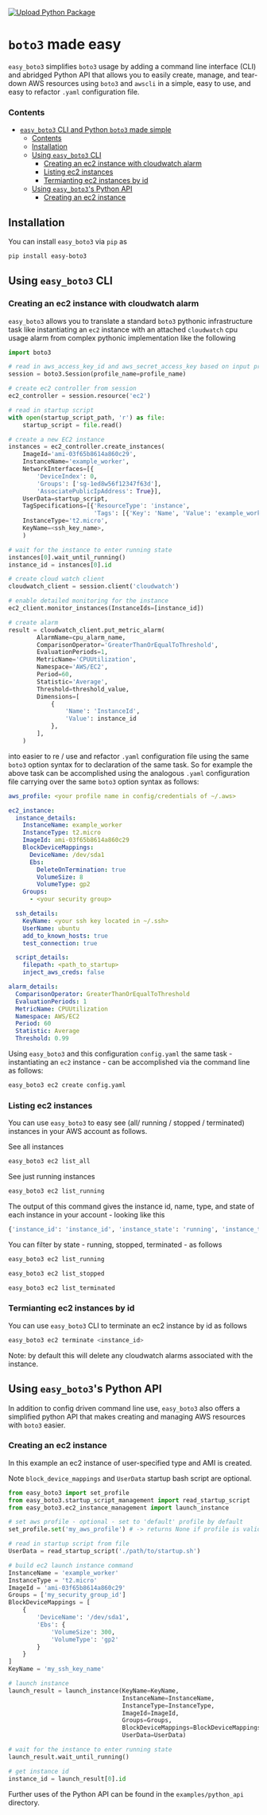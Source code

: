 [![Upload Python Package](https://github.com/jermwatt/easy_boto3/actions/workflows/python-publish.yml/badge.svg)](https://github.com/jermwatt/easy_boto3/actions/workflows/python-publish.yml)

# `boto3` made easy 

`easy_boto3` simplifies `boto3` usage by adding a command line interface (CLI) and abridged Python API that allows you to easily create, manage, and tear-down AWS resources using `boto3` and `awscli` in a simple, easy to use, and easy to refactor `.yaml` configuration file.

### Contents
- [`easy_boto3` CLI and Python `boto3` made simple](#easy_boto3-cli-and-python-boto3-made-simple)
    - [Contents](#contents)
  - [Installation](#installation)
  - [Using `easy_boto3` CLI](#using-easy_boto3-cli)
    - [Creating an ec2 instance with cloudwatch alarm](#creating-an-ec2-instance-with-cloudwatch-alarm)
    - [Listing ec2 instances](#listing-ec2-instances)
    - [Termianting ec2 instances by id](#termianting-ec2-instances-by-id)
  - [Using `easy_boto3`'s Python API](#using-easy_boto3s-python-api)
    - [Creating an ec2 instance](#creating-an-ec2-instance)

## Installation 

You can install `easy_boto3` via `pip` as

```bash
pip install easy-boto3
```

## Using `easy_boto3` CLI

### Creating an ec2 instance with cloudwatch alarm

`easy_boto3` allows you to translate a standard `boto3` pythonic infrastructure task like instantiating an `ec2` instance with an attached `cloudwatch` cpu usage alarm from complex pythonic implementation like the following 

```python
import boto3

# read in aws_access_key_id and aws_secret_access_key based on input profile_name using boto3
session = boto3.Session(profile_name=profile_name)

# create ec2 controller from session
ec2_controller = session.resource('ec2')

# read in startup script
with open(startup_script_path, 'r') as file:
    startup_script = file.read()

# create a new EC2 instance
instances = ec2_controller.create_instances(
    ImageId='ami-03f65b8614a860c29',
    InstanceName='example_worker',
    NetworkInterfaces=[{
        'DeviceIndex': 0,
        'Groups': ['sg-1ed8w56f12347f63d'],
        'AssociatePublicIpAddress': True}],
    UserData=startup_script,
    TagSpecifications=[{'ResourceType': 'instance',
                        'Tags': [{'Key': 'Name', 'Value': 'example_worker'}]}],
    InstanceType='t2.micro',
    KeyName=<ssh_key_name>,
    )

# wait for the instance to enter running state
instances[0].wait_until_running()
instance_id = instances[0].id

# create cloud watch client
cloudwatch_client = session.client('cloudwatch')

# enable detailed monitoring for the instance
ec2_client.monitor_instances(InstanceIds=[instance_id])

# create alarm
result = cloudwatch_client.put_metric_alarm(
        AlarmName=cpu_alarm_name,
        ComparisonOperator='GreaterThanOrEqualToThreshold',
        EvaluationPeriods=1,
        MetricName='CPUUtilization',
        Namespace='AWS/EC2',
        Period=60,
        Statistic='Average',
        Threshold=threshold_value,
        Dimensions=[
            {
                'Name': 'InstanceId',
                'Value': instance_id
            },
        ],
    )
```

into easier to re / use and refactor `.yaml` configuration file using the same `boto3` option syntax for to declaration of the same task.  So for example the above task can be accomplished using the analogous `.yaml` configuration file carrying over the same `boto3` option syntax as follows:

```yaml
aws_profile: <your profile name in config/credentials of ~/.aws>

ec2_instance:
  instance_details:
    InstanceName: example_worker
    InstanceType: t2.micro
    ImageId: ami-03f65b8614a860c29
    BlockDeviceMappings: 
      DeviceName: /dev/sda1
      Ebs: 
        DeleteOnTermination: true
        VolumeSize: 8
        VolumeType: gp2
    Groups:
      - <your security group>

  ssh_details: 
    KeyName: <your ssh key located in ~/.ssh>
    UserName: ubuntu
    add_to_known_hosts: true
    test_connection: true

  script_details: 
    filepath: <path_to_startup>
    inject_aws_creds: false

alarm_details:
  ComparisonOperator: GreaterThanOrEqualToThreshold
  EvaluationPeriods: 1
  MetricName: CPUUtilization
  Namespace: AWS/EC2
  Period: 60
  Statistic: Average
  Threshold: 0.99
```

Using `easy_boto3` and this configuration `config.yaml` the same task - instantiating an `ec2` instance - can be accomplished via the command line as follows:

```bash
easy_boto3 ec2 create config.yaml
```

### Listing ec2 instances 

You can use `easy_boto3` to easy see (all/ running / stopped / terminated) instances in your AWS account as follows.

See all instances

```bash
easy_boto3 ec2 list_all
```


See just running instances 

```bash
easy_boto3 ec2 list_running
```

The output of this command gives the instance id, name, type, and state of each instance in your account - looking like this

```bash
{'instance_id': 'instance_id', 'instance_state': 'running', 'instance_type': 't2.micro'}
```

You can filter by state - running, stopped, terminated - as follows

```bash
easy_boto3 ec2 list_running
```

```bash
easy_boto3 ec2 list_stopped
```

```bash
easy_boto3 ec2 list_terminated
```

### Termianting ec2 instances by id  

You can use `easy_boto3` CLI to terminate an ec2 instance by id as follows

```bash
easy_boto3 ec2 terminate <instance_id>
```

Note: by default this will delete any cloudwatch alarms associated with the instance.


## Using `easy_boto3`'s Python API

In addition to config driven command line use, `easy_boto3` also offers a simplified python API that makes creating and managing AWS resources with `boto3` easier.

### Creating an ec2 instance 

In this example an ec2 instance of user-specified type and AMI is created.

Note `block_device_mappings` and `UserData` startup bash script are optional.

```python
from easy_boto3 import set_profile
from easy_boto3.startup_script_management import read_startup_script
from easy_boto3.ec2_instance_management import launch_instance

# set aws profile - optional - set to 'default' profile by default
set_profile.set('my_aws_profile') # -> returns None if profile is valid

# read in startup script from file
UserData = read_startup_script('./path/to/startup.sh')

# build ec2 launch instance command
InstanceName = 'example_worker'
InstanceType = 't2.micro'
ImageId = 'ami-03f65b8614a860c29'
Groups = ['my_security_group_id']
BlockDeviceMappings = [
    {
        'DeviceName': '/dev/sda1',
        'Ebs': {
            'VolumeSize': 300,
            'VolumeType': 'gp2'
        }
    }
]
KeyName = 'my_ssh_key_name'

# launch instance
launch_result = launch_instance(KeyName=KeyName,
                                InstanceName=InstanceName,
                                InstanceType=InstanceType,
                                ImageId=ImageId,
                                Groups=Groups,
                                BlockDeviceMappings=BlockDeviceMappings,
                                UserData=UserData)

# wait for the instance to enter running state
launch_result.wait_until_running()

# get instance id
instance_id = launch_result[0].id
```
Further uses of the Python API can be found in the `examples/python_api` directory.
